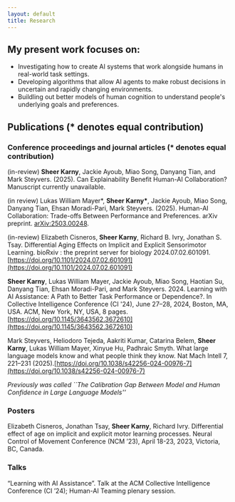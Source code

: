 ```yaml
---
layout: default
title: Research
---
```


## __My present work focuses on:__
* Investigating how to create AI systems that work alongside humans in real-world task settings.
* Developing algorithms that allow AI agents to make robust decisions in uncertain and rapidly changing environments.
* Buildling out better models of human cognition to understand people's underlying goals and preferences.

## Publications __(* denotes equal contribution)__

### __Conference proceedings and journal articles (* denotes equal contribution)__


(in-review) __Sheer Karny__, Jackie Ayoub, Miao Song, Danyang Tian, and Mark Steyvers. 
(2025). Can Explainability Benefit Human-AI Collaboration? Manuscript currently unavailable.

(in review) Lukas William Mayer\*, __Sheer Karny\*__, Jackie Ayoub, Miao Song, Danyang Tian, Ehsan Moradi-Pari, Mark Steyvers. 
(2025). Human-AI Collaboration: Trade-offs Between Performance and Preferences. arXiv preprint. [arXiv:2503.00248](https://arxiv.org/abs/2503.00248).

(in-review) Elizabeth Cisneros, __Sheer Karny__, Richard B. Ivry, Jonathan S. Tsay.
Differential Aging Effects on Implicit and Explicit Sensorimotor Learning. bioRxiv : the preprint server for biology 2024.07.02.601091.
[https://doi.org/10.1101/2024.07.02.601091](https://doi.org/10.1101/2024.07.02.601091)

__Sheer Karny__, Lukas William Mayer, Jackie Ayoub, Miao Song, Haotian Su, Danyang Tian, Ehsan Moradi-Pari, and
Mark Steyvers. 2024. Learning with AI Assistance: A Path to Better Task Performance or Dependence?. In Collective
Intelligence Conference (CI '24), June 27–28, 2024, Boston, MA, USA. ACM, New York, NY, USA, 8 pages.
[https://doi.org/10.1145/3643562.3672610](https://doi.org/10.1145/3643562.3672610)

Mark Steyvers, Heliodoro Tejeda, Aakriti Kumar, Catarina Belem, __Sheer Karny__, Lukas William Mayer, Xinyue Hu, Padhraic Smyth. 
What large language models know and what people think they know. Nat Mach Intell 7, 221–231 (2025).[https://doi.org/10.1038/s42256-024-00976-7](https://doi.org/10.1038/s42256-024-00976-7)

_Previously was called ``The Calibration Gap Between Model and Human Confidence in Large Language Models''_

### __Posters__
Elizabeth Cisneros, Jonathan Tsay, __Sheer Karny__, Richard Ivry. Differential effect of age on implicit and explicit motor learning processes. Neural Control of Movement Conference (NCM ’23), April 18-23, 2023, Victoria, BC, Canada.

### __Talks__
“Learning with AI Assistance”. Talk at the ACM Collective Intelligence Conference (CI ’24); Human-AI Teaming
plenary session.


